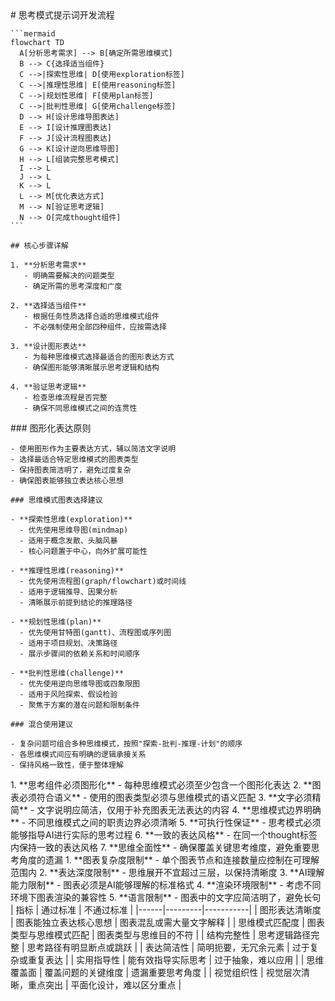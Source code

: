 <execution domain="prompt-engineering">
  <process>
    # 思考模式提示词开发流程
    
    ```mermaid
    flowchart TD
      A[分析思考需求] --> B[确定所需思维模式]
      B --> C{选择适当组件}
      C -->|探索性思维| D[使用exploration标签]
      C -->|推理性思维| E[使用reasoning标签]
      C -->|规划性思维| F[使用plan标签]
      C -->|批判性思维| G[使用challenge标签]
      D --> H[设计思维导图表达]
      E --> I[设计推理图表达]
      F --> J[设计流程图表达]
      G --> K[设计逆向思维导图]
      H --> L[组装完整思考模式]
      I --> L
      J --> L
      K --> L
      L --> M[优化表达方式]
      M --> N[验证思考逻辑]
      N --> O[完成thought组件]
    ```
    
    ## 核心步骤详解
    
    1. **分析思考需求**
       - 明确需要解决的问题类型
       - 确定所需的思考深度和广度
    
    2. **选择适当组件**
       - 根据任务性质选择合适的思维模式组件
       - 不必强制使用全部四种组件，应按需选择
    
    3. **设计图形表达**
       - 为每种思维模式选择最适合的图形表达方式
       - 确保图形能够清晰展示思考逻辑和结构
    
    4. **验证思考逻辑**
       - 检查思维流程是否完整
       - 确保不同思维模式之间的连贯性
  </process>
  
  <guideline>
    ### 图形化表达原则
    
    - 使用图形作为主要表达方式，辅以简洁文字说明
    - 选择最适合特定思维模式的图表类型
    - 保持图表简洁明了，避免过度复杂
    - 确保图表能够独立表达核心思想
    
    ### 思维模式图表选择建议
    
    - **探索性思维(exploration)**
      - 优先使用思维导图(mindmap)
      - 适用于概念发散、头脑风暴
      - 核心问题置于中心，向外扩展可能性
    
    - **推理性思维(reasoning)**
      - 优先使用流程图(graph/flowchart)或时间线
      - 适用于逻辑推导、因果分析
      - 清晰展示前提到结论的推理路径
    
    - **规划性思维(plan)**
      - 优先使用甘特图(gantt)、流程图或序列图
      - 适用于项目规划、决策路径
      - 展示步骤间的依赖关系和时间顺序
    
    - **批判性思维(challenge)**
      - 优先使用逆向思维导图或四象限图
      - 适用于风险探索、假设检验
      - 聚焦于方案的潜在问题和限制条件
    
    ### 混合使用建议
    
    - 复杂问题可组合多种思维模式，按照"探索-批判-推理-计划"的顺序
    - 各思维模式间应有明确的逻辑承接关系
    - 保持风格一致性，便于整体理解
  </guideline>
  
  <rule>
    1. **思考组件必须图形化** - 每种思维模式必须至少包含一个图形化表达
    2. **图表必须符合语义** - 使用的图表类型必须与思维模式的语义匹配
    3. **文字必须精简** - 文字说明应简洁，仅用于补充图表无法表达的内容
    4. **思维模式边界明确** - 不同思维模式之间的职责边界必须清晰
    5. **可执行性保证** - 思考模式必须能够指导AI进行实际的思考过程
    6. **一致的表达风格** - 在同一个thought标签内保持一致的表达风格
    7. **思维全面性** - 确保覆盖关键思考维度，避免重要思考角度的遗漏
  </rule>
  
  <constraint>
    1. **图表复杂度限制** - 单个图表节点和连接数量应控制在可理解范围内
    2. **表达深度限制** - 思维展开不宜超过三层，以保持清晰度
    3. **AI理解能力限制** - 图表必须是AI能够理解的标准格式
    4. **渲染环境限制** - 考虑不同环境下图表渲染的兼容性
    5. **语言限制** - 图表中的文字应简洁明了，避免长句
  </constraint>
  
  <criteria>
    | 指标 | 通过标准 | 不通过标准 |
    |------|---------|-----------|
    | 图形表达清晰度 | 图表能独立表达核心思想 | 图表混乱或需大量文字解释 |
    | 思维模式匹配度 | 图表类型与思维模式匹配 | 图表类型与思维目的不符 |
    | 结构完整性 | 思考逻辑路径完整 | 思考路径有明显断点或跳跃 |
    | 表达简洁性 | 简明扼要，无冗余元素 | 过于复杂或重复表达 |
    | 实用指导性 | 能有效指导实际思考 | 过于抽象，难以应用 |
    | 思维覆盖面 | 覆盖问题的关键维度 | 遗漏重要思考角度 |
    | 视觉组织性 | 视觉层次清晰，重点突出 | 平面化设计，难以区分重点 |
  </criteria>
</execution> 